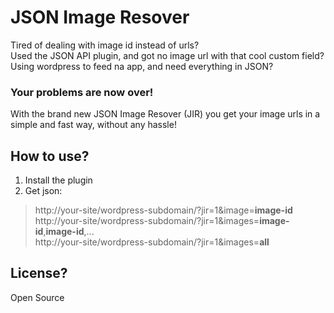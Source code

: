 # JSON Image Resover

Tired of dealing with image id instead of urls?  
Used the JSON API plugin, and got no image url with that cool custom field?  
Using wordpress to feed na app, and need everything in JSON?  

### Your problems are now over!

With the brand new JSON Image Resover (JIR) you get your image urls in a simple and fast way, without any hassle!

## How to use?

1. Install the plugin
2. Get json:

> http://your-site/wordpress-subdomain/?jir=1&image=**image-id**  
> http://your-site/wordpress-subdomain/?jir=1&images=**image-id**,**image-id**,...  
> http://your-site/wordpress-subdomain/?jir=1&images=**all**  

## License?

Open Source